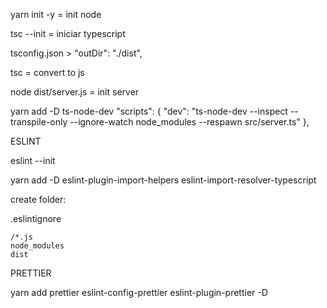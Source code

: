 yarn init -y = init node

tsc --init = iniciar typescript

tsconfig.json > "outDir": "./dist", 

tsc = convert to js

node dist/server.js  = init server

yarn add -D ts-node-dev
"scripts": {
    "dev": "ts-node-dev --inspect --transpile-only --ignore-watch node_modules --respawn src/server.ts"
  },

ESLINT

eslint --init

yarn add -D eslint-plugin-import-helpers eslint-import-resolver-typescript

create folder:

.eslintignore

```
/*.js
node_modules
dist
```

PRETTIER

yarn add prettier eslint-config-prettier eslint-plugin-prettier -D